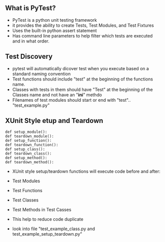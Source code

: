 ## What is PyTest?

* PyTest is a python unit testing framework
* it provides the ability to create Tests, Test Modules, and Test Fixtures
* Uses the built-in python assert statement
* Has command line parameters to help filter which tests are executed and in what order.

## Test Discovery

* pytest will automatically dicover test when you execute based on a standard naming convention
* Test functions should include "test" at the beginning of the functions name.
* Classes with tests in them should have "Test" at the beginning of the Classes name and not 
have an "__ini__" methdo
* Filenames of test modules should start or end with "test".. "test_example.py"


## XUnit Style etup and Teardown
```
def setup_module():
def teardown_module():
def setup_function():
def teardown_function():
def setup_class():
def teardown_class():
def setup_method():
def teardown_method():
```

* XUnit style setup/teardown functions will execute code before and after:
* Test Modules
* Test Functions
* Test Classes
* Test Methods in Test Casses

* This help to reduce code duplicate
* look into file "test_example_class.py and test_example_setup_teardown.py"



